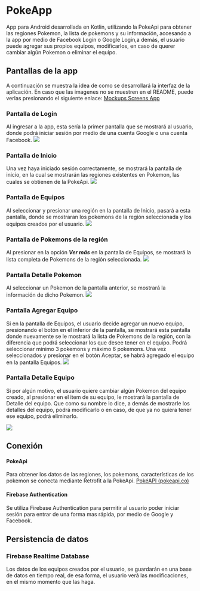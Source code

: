 # PokeApp

App para Android desarrollada en Kotlin, utilizando la PokeApi para obtener las regiones Pokemon, la lista de pokemons y su información, accesando a la app por medio de Facebook Login o Google Login,a demás, el usuario puede agregar sus propios equipos, modificarlos, en caso de querer cambiar algún Pokemon o eliminar el equipo.

## Pantallas de la app

A continuación se muestra la idea de como se desarrollará la interfaz de la aplicación.
En caso que las imagenes no se muestren en el README, puede verlas presionando el siguiente enlace:
[Mockups Screens App](https://drive.google.com/drive/folders/1viJ1FLbXoE2uBGt-flwv8mGPYK8DB1G4?usp=sharing)

### Pantalla de Login
Al ingresar a la app, esta sería la primer pantalla que se mostrará al usuario, donde podrá iniciar sesión por medio de una cuenta Google o una cuenta Facebook.
![](https://lh3.googleusercontent.com/HA9ajGFj3eGbfhfHLPqyjT24pRyBTGHMCoj-SpLs6CcJ3jmfdQm9aQpYcJszqKZyB7IXGrPFTaRBwHlMWFd_GH9zMfiqIN7n_ReNR3RvJReyrLXLaXvWNs8NTMQyf6SAoQEdYjP_N0s8BhDg3vfgsZo7fD9cPjibfJZSn6h7R-yj3_5iWrN_kricrmUr9eVMa3FUFMQDu5ATvkSXxR-YlPn91OifK4YtugSjNlrwW17mOubVxJf-3MR7DIVKr72vlSrWbBhLNxm3T5nMsHjrNT307CWfnNjPrEyRpLLJaB7KatT9YABA-EHHIVJHXjN_YPsuj4Yd5dCLjDbcpS5vT9XM8G2PkZJq9L3HGrbCmUy5zEDeq9Yzj_4WXk06rCGrnJ0Ej006jcuf6gs6BW5_Z6dXsxENB1jDkWr53GWWdJmZR5EMPLlywcV-n-mRAgu1BD1RUVulv7Plp2LTn2Nf0CBSDFIehZd4iE-4LKvzBg90_69RDt58m-GCW_7cWVTfYCUgFY6moXe8idjoPm6lfqswCp2PzpoRIKrXH4KbBcG1ETc4unL5ffvO8b411zpWqc1HkFczewadu82c4bO-k_w-FQszhoSDu6JBT5k2XvZwH_Ebj30SzLK0QZevZXWDWR3_Yu6IwAx8DKM6N2YVcFHR0oKqNP1Pk7syhp9dGYHd3Aw4WczAIXkLnivD=w538-h954-no?authuser=0)

### Pantalla de Inicio
Una vez haya iniciado sesión correctamente, se mostrará la pantalla de inicio, en la cual se mostrarán las regiones existentes en Pokemon, las cuales se obtienen de la PokeApi.
![](https://lh3.googleusercontent.com/npZP68d96K8cRGw8dLJCx-Gh_3JCqN4CF4ZHY5SA3SX4xUDiP22PlIrGcmgZd10MIDGCnkk_F9Mp51gLmd8hDs2ZwJB8nY__0Z3eVWgL_1G99TxV5EgLN9yhpIIhG3Yk-QbtHGbhRJAA2MtzObOkWiGH05xWcYdma8FLMGKdHLFqm3aJX8ugdo4wlu6oodTHGFJX11fArvNkem6W2utChNlB203N7TyvfyqC8XgispHgPx7HNfeGQWNO9NcoUMAQpWyXjaMhDo9hdhI-_UNvQQKCPOWRyCxtF_OqqggK8q30ZeRiBxmkUTbkxBZwm_IgNBecc0dFyjEVMvIba45lmDSNB5tNSrO0TlvHzlttdFvrXblM_dswQNMlXtnC_-0-aXT2gItVoPyN3kohcADj2qurdVCez0V-X2uq1DfZhdVqwG17sF55YBWSbr1LJF7XwWcQOhd9ZmWMwV4Wan9EspMgJ8BhfA5WSd6a_px5RUqWTjeASIa25j9148UZ-dzS17SPT3UPLQsMwQrhZbTEY3tpGnqc6WCwBeS9uX-HTpIgv5ES-mk-dRqLkBj8zRgygcDMeIxYP12Dk15drkT10MSO6y4xbHdfdphDB7_QH_-4QMMxN9i3LnEfPKzp0Wrb1zEzdX32C_uTvcUx7WM8MiaAwUCp94M_ErFBaxjb8ZrDaT7yWTpTRZW_2wse=w538-h954-no?authuser=0)

### Pantalla de Equipos

Al seleccionar y presionar una región en la pantalla de Inicio, pasará a esta pantalla, donde se mostraran los pokemons de la región seleccionada y los equipos creados por el usuario.
![](https://lh3.googleusercontent.com/bMYtBtzmdrXUo6hWY4Z2evG5j6pPQVAZYhkLOmu52qokUWfNrjPS8D1uXkPfDztzwfAIgr03jUhJ0_t3BPBy7ApAmwRmrGhaW3J8aZ6a_Fi4OWervJtsCNtZyVik5YYysdrRQX4sqqXe9uuzKu4AaznCGakzKISpdTk0ZqI9G2aQJ3aQC36OI0okCFTwYxMoMWY5pxR_VtzKpud3BNZDgY1fxIZfI_ZXsu6vtEL6_mqzvQpqun4aGp4qa0GebDb46wUZ_13XCfdU9BgNJiTnWbO7fw67Fw5L9XIoxc35LdtTuWmK3JWAsjmO5THEGj5RxDyDEQ061EoZFs613sUbrEp4XyFM2vmWOck_rF0kxIyRZy1mANAVTmH89xo3cnMJC_sWusaShrj_NnexfWG_Np0hRluDnQaL9FUAC6WdifhuBIE_NKq7SUFv44Gp21stlB-XMlrSqEhVk3-bazsbqZQ8EPfSM76uc4D3A03SRAVXoxGnV8CFDED-ck3Ns1USJLfoKpjd1swaw7NnDGtNZh5ccfEzdf9jhLLWcIUVtkV6siybP-9AT1zDaxcmuXv1k8lmt_nB0xnJDLouN7efqnnLrWj2FIFHXcP852XRwTHT2nulhSKDDGzLBdTl6Eq7JiRHjkD2jPjzFSsLEsscrOgI-Z8T18dq6MCTMAbI9yb9kEpGO0AihSYj8afg=w538-h954-no?authuser=0)

### Pantalla de Pokemons de la región
Al presionar en la opción ***Ver más*** en la pantalla de Equipos, se mostrará la lista completa de Pokemons de la región seleccionada.
![](https://lh3.googleusercontent.com/HOdviMskdsZeqGiGqZD1HG2TI492b6IjGCI9saPgNd9rENxzyzU507vb4F2iTJH6IQKwjeh39rO2lOMRSmzDZgx4_GTBuerrIYLrDPnMN5t9ykAnmAKCvurSIwOKoFdzTc8ZWvT8GUoLAE2BjY28xwVSZH4TO2ZE5KbQAAbqCrt76le2Qjth7P9zh3jZdFRWJZSp-T4y-Ix8PdD-oYb1olWyiLM0s54GbvnnDL-oXfBP7HbQfurPZ8sFUfcDeb0aHeKvhQjOI7HQB2uPZhmxC6ebg11kEX6ITfBt-xIOboGmA4ZRK1J-QKZvAPwdfAZs6X_xjM0-S6PEk0TmJPoaM-n2bHOmKlskST2DiAN8jc7cMdJ4S7mZQqZFqrhL3Roy9MnE0F0TdCzt7DJuPSSe9cc2n2ECOC00NSSbsfg5OWU6iprpi7GXBcxVygw0hacgzSSSd_k-RZ9X33ViWo3pBgW2VLZKgN1Z-JntDDUzoGHhlNdjZUiiLAHU0OlZV8jfXjKkyi0Y56N-pl3hYVApWRXVGHbik2mRa8bZa9e116pv57Ch_spBeS3p07CZz3RhvGluKzAHQNMJWOH46oxY36WrR5QPK7JHjXto3jz3BPAY5nHdUDAtQBryEIXAaJb2Xe5MRHp_J9158L4MuRGhlN_0HiJ_3yLmJWePiYbvbT3oEOIP4r8kdWvIj4Pb=w538-h954-no?authuser=0)


### Pantalla Detalle Pokemon
Al seleccionar un Pokemon de la pantalla anterior, se mostrará la información de dicho Pokemon.
![](https://lh3.googleusercontent.com/alYXZ3gUi8ZknZDsio6c1U5x4uSLyblZI-EJPdFCBFjEmdDsxybjOFJ1SKoZgEmUcXWTkRUrPVyuW3YNY8e5YYlOuaNIEeUkmMOX9vU68jfY_rG3Ra9xHXiEEAGQpNJ3d6iVFaNhMPfOl9zqQWAFA4XwwgLFgXHCoaLx_U1qaTv8ofhd_plsaG02F_C3f8PqL8QyzmFaVooVb_EGJDkEg-OP-X0gvh0ZmmsbrODi_FPfEYZWfuROYzA3Bbz44bzvxDdSl5DN_6e1z3Ak42g1h7hKAXKX3qpWAKPKXbDq2SIlCjbLLZ4RC0TilYYzhB2KiYRie3RuiPRqRjR2ZREDpkhgOwe5s0aZUlOfAdVGiXTuI-9z4fiFRDIzvRrjifHI4cxaBx4-XvgYgzbmuL7eFZfORdQIUwgATzTXqQbH4QnOp2gVuOHHrw-uS1wryKaFUKpsG9wJa37dokcqwj2ld24BzxxEHro9FiofDtO6mw4E8J4nHrxKTbf7js1rRKBDNNVfBZn2GS9mxe2WFpd3jVlqp-jhUqiLcTYtSJYHpjQ2WdjdECxivS0ebaMLHo6-TDehV_1nLLIeQq_Ok9BSW661Oi6E6jN8H3Ix9BVeV5RxrS60yQbi2VA3PumB1E26j4LF7dOxRS50kKENztfJvEpzqhp_D8b8UqGjnKPjH8uXd-Hn6_U-4ZwAvLMu=w538-h954-no?authuser=0) 

### Pantalla Agregar Equipo
Si en la pantalla de Equipos, el usuario decide agregar un nuevo equipo, presionando el botón en el inferior de la pantalla, se mostrará esta pantalla donde nuevamente se le mostrará la lista de Pokemons de la región, con la diferencia que podrá seleccionar los que desee tener en el equipo. 
Podrá seleccionar mínimo 3 pokemons y máximo 6 pokemons.
Una vez seleccionados y presionar en el botón Aceptar, se habrá agregado el equipo en la pantalla Equipos.
![](https://lh3.googleusercontent.com/RBXZ-zKK1qx0V2hemsnON4UHErxG5I9NrvCt5MON0KZtEMpf4zdxDQEMHMTI4pmwsyboS0PZKKBNDADR8rbKj4H__SBwKge6qKV5w0d3ZrbNlDLWpzbW-LwgYS3RNNkxl8EQfCJC4s-tmhssJcLbruuv3TdjHJqE6ZcvUQa_AijNAybNXQXkMEcvO0973iOujv82NY-vULo-_F5g1P9kD7zXTIleeeWVBari5yROu33ObcmrCS7HAs13AGk5jLLnuzuC0zFXI2anHLNcLAcqSK8mefozyqIS-6fFcf-L0b4UYrgGTXRRaEvBO0yisQf0pYd1CKcW59FS6biX5CbmjQc4RHXLtOcYhKvemnvPvvVtK0MxDfTZUpmuAEUA2TSvj3dF3IRp-xtXBzx-wF3PEHBh_XV0s6VOJ5qC6e3IsTZv0euH2A80k0uTlESwsFJRnj3PaQkl_7wtQHbKxF5mlyozb-q2CI2yZ9K-1y57qtG-V2BwdRLFECYGHSA6Wf7X6ytZ4j_v3LSG67F6Myx3CChqcQJrzXLu-J1pZ6TVvM5x1C6XbuNu2X1-alxx8JWtSSGHFSHhPBA3lXd4Z5KrcbtmjpsB_FXEJ3omTeU3bpqlHZimWdCTNevhLfw8O7sSlE_z1lriqNGC8MIeqJTOmNSSGsNVheTudQ3d1K7NkyyYazMfyu1avYPso-m-=w538-h954-no?authuser=0)

### Pantalla  Detalle Equipo
Si por algún motivo, el usuario quiere cambiar algún Pokemon del equipo creado, al presionar en el item de su equipo, le mostrará la pantalla de Detalle del equipo.
Que como su nombre lo dice, a demás de mostrarle los detalles del equipo, podrá modificarlo o en caso, de que ya no quiera tener ese equipo, podrá eliminarlo.

![](https://lh3.googleusercontent.com/UljU4EAB2m8MQfCBbyiKlZx-MuxfUwyVpnS3gnjHzGb4C0O8K6b2QzctwNIVs68FE2U5ZqIggScaOPQrn-JWFb6B2MU2ro1rDnppDRDPtfpZ9g_UeOcYxoDPzg_ZWJcWTJlwFB7GdLUxLWaIvjkT5ffAbffP7vGfCSe4knYuN5p8n17_Lwztia4hy92G8ezkWdfWH74jBSwrQrf5FdwYUAdjgl36LMcVeH7Uo-y5ncJGH82CBdRCOFGIkuAjU404YN37UWYl7Y--zH1Emfwm62mik9bqilQhC-FpZ2JoImErl3O6tD63ssKqa-04dBc1VmzW_mGjvSpYEgerWRpdGjjDxVFI9xLpw5On6yujW0oboRXxvoo1-gam1x7jt8QZCRXgha_GAcPukOiLpYsbKo28zBuhc4eg9h-HD6J6q8bu1aQVv1_YWw5yaO4E9p1Q7Ssa6W3feLZEkiQrEzAihO6194nF5a1J_PckMglEtH1bNe9EN_trmahZcex0-wsqNiwPNqmRza_lmwMOssv4bhtfzi5lVZWM5u8darfqI0J9XC6QwMZD8IeM3yF8-ZX6p_Pr2vm2HzRmeyj9NZFy8HmyI7mIS0-2FvvVSswustYweM78otOhompdyUvufRLBXfJGlCy1vnEsbNIJwl4beCPvZXIuAMe4vWUgfkc-icOxZVAJYQlsmF6pXFpu=w538-h954-no?authuser=0)

## Conexión
#### PokeApi
Para obtener los datos de las regiones, los pokemons, características de los pokemon se conecta mediante Retrofit a la PokeApi.
[PokéAPI (pokeapi.co)](https://pokeapi.co/)

#### Firebase Authentication
Se utiliza Firebase Authentication para permitir al usuario poder iniciar sesión para entrar de una forma mas rápida, por medio de Google y Facebook.

## Persistencia de datos


### Firebase Realtime Database
Los datos de los equipos creados por el usuario, se guardarán en una base de datos en tiempo real, de esa forma, el usuario verá las modificaciones, en el mismo momento que las haga. 
